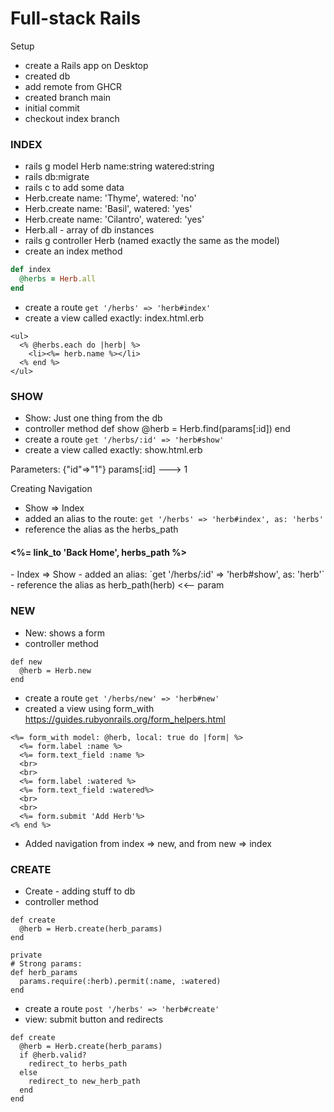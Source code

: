 # Full-stack Rails

Setup
- create a Rails app on Desktop
- created db
- add remote from GHCR
- created branch main
- initial commit
- checkout index branch


### INDEX
- rails g model Herb name:string watered:string
- rails db:migrate
- rails c to add some data
- Herb.create name: 'Thyme', watered: 'no'
- Herb.create name: 'Basil', watered: 'yes'
- Herb.create name: 'Cilantro', watered: 'yes'
- Herb.all - array of db instances
- rails g controller Herb   (named exactly the same as the model)
- create an index method
```ruby
def index
  @herbs = Herb.all
end
```
- create a route `get '/herbs' => 'herb#index'`
- create a view called exactly: index.html.erb
```
<ul>
  <% @herbs.each do |herb| %>
    <li><%= herb.name %></li>
  <% end %>
</ul>
```

### SHOW
- Show: Just one thing from the db
- controller method
def show
  @herb = Herb.find(params[:id])
end
- create a route `get '/herbs/:id' => 'herb#show'`
- create a view called exactly: show.html.erb

Parameters: {"id"=>"1"}
params[:id] ---> 1


Creating Navigation
- Show => Index
- added an alias to the route: `get '/herbs' => 'herb#index', as: 'herbs'`
- reference the alias as the herbs_path
<h4><%= link_to 'Back Home', herbs_path %></h4>
- Index => Show
- added an alias: `get '/herbs/:id' => 'herb#show', as: 'herb'`
- reference the alias as herb_path(herb) <<-- param


### NEW
- New: shows a form
- controller method
```
def new
  @herb = Herb.new
end
```
- create a route `get '/herbs/new' => 'herb#new'`
- created a view using form_with https://guides.rubyonrails.org/form_helpers.html
```
<%= form_with model: @herb, local: true do |form| %>
  <%= form.label :name %>
  <%= form.text_field :name %>
  <br>
  <br>
  <%= form.label :watered %>
  <%= form.text_field :watered%>
  <br>
  <br>
  <%= form.submit 'Add Herb'%>
<% end %>
```
- Added navigation from index => new, and from new => index


### CREATE
- Create - adding stuff to db
- controller method
```
def create
  @herb = Herb.create(herb_params)
end

private
# Strong params:
def herb_params
  params.require(:herb).permit(:name, :watered)
end
```
- create a route `post '/herbs' => 'herb#create'`
- view: submit button and redirects
```
def create
  @herb = Herb.create(herb_params)
  if @herb.valid?
    redirect_to herbs_path
  else
    redirect_to new_herb_path
  end
end
```
